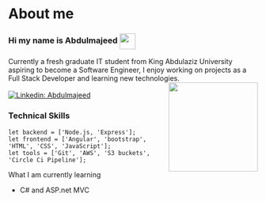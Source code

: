 # About me

### Hi my name is Abdulmajeed <img align='center' src='https://cdn.discordapp.com/attachments/347830147728015371/1051272875602088006/waving-hi.gif' width=32px height=32px/>
Currently a fresh graduate IT student from King Abdulaziz University aspiring to become a Software Engineer, I enjoy working on projects as a Full Stack Developer and learning new technologies. <img align='right' src='https://majeedreact.github.io/portfolio/images/Code%20typing-bro.svg' height=180px width=180px /> <br/> <br/>
[![Linkedin: Abdulmajeed](https://img.shields.io/badge/-Abdulmajeed-blue?style=flat-square&logo=linkedin&labelColor=blue&link=https://www.linkedin.com/in/abdulmajeed-alharbi-89b959241/)](https://www.linkedin.com/in/abdulmajeed-alharbi-89b959241//)
### Technical Skills
```let languages = ['Java', 'JavaScript', 'Typescript'];
let backend = ['Node.js, 'Express'];
let frontend = ['Angular', 'bootstrap', 'HTML', 'CSS', 'JavaScript'];
let tools = ['Git', 'AWS', 'S3 buckets', 'Circle Ci Pipeline'];
```
What I am currently learning <br/>
- C# and ASP.net MVC 
